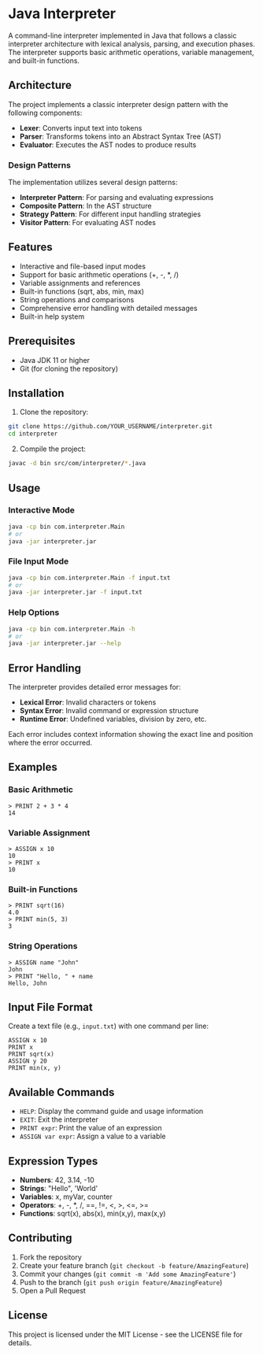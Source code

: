 # Java Interpreter

A command-line interpreter implemented in Java that follows a classic interpreter architecture with lexical analysis, parsing, and execution phases. The interpreter supports basic arithmetic operations, variable management, and built-in functions.

## Architecture

The project implements a classic interpreter design pattern with the following components:

- **Lexer**: Converts input text into tokens
- **Parser**: Transforms tokens into an Abstract Syntax Tree (AST)
- **Evaluator**: Executes the AST nodes to produce results

### Design Patterns

The implementation utilizes several design patterns:
- **Interpreter Pattern**: For parsing and evaluating expressions
- **Composite Pattern**: In the AST structure
- **Strategy Pattern**: For different input handling strategies
- **Visitor Pattern**: For evaluating AST nodes

## Features

- Interactive and file-based input modes
- Support for basic arithmetic operations (+, -, *, /)
- Variable assignments and references
- Built-in functions (sqrt, abs, min, max)
- String operations and comparisons
- Comprehensive error handling with detailed messages
- Built-in help system

## Prerequisites

- Java JDK 11 or higher
- Git (for cloning the repository)

## Installation

1. Clone the repository:
```bash
git clone https://github.com/YOUR_USERNAME/interpreter.git
cd interpreter
```

2. Compile the project:
```bash
javac -d bin src/com/interpreter/*.java
```

## Usage

### Interactive Mode
```bash
java -cp bin com.interpreter.Main
# or
java -jar interpreter.jar
```

### File Input Mode
```bash
java -cp bin com.interpreter.Main -f input.txt
# or
java -jar interpreter.jar -f input.txt
```

### Help Options
```bash
java -cp bin com.interpreter.Main -h
# or
java -jar interpreter.jar --help
```

## Error Handling

The interpreter provides detailed error messages for:
- **Lexical Error**: Invalid characters or tokens
- **Syntax Error**: Invalid command or expression structure
- **Runtime Error**: Undefined variables, division by zero, etc.

Each error includes context information showing the exact line and position where the error occurred.

## Examples

### Basic Arithmetic
```
> PRINT 2 + 3 * 4
14
```

### Variable Assignment
```
> ASSIGN x 10
10
> PRINT x
10
```

### Built-in Functions
```
> PRINT sqrt(16)
4.0
> PRINT min(5, 3)
3
```

### String Operations
```
> ASSIGN name "John"
John
> PRINT "Hello, " + name
Hello, John
```

## Input File Format

Create a text file (e.g., `input.txt`) with one command per line:
```
ASSIGN x 10
PRINT x
PRINT sqrt(x)
ASSIGN y 20
PRINT min(x, y)
```

## Available Commands

- `HELP`: Display the command guide and usage information
- `EXIT`: Exit the interpreter
- `PRINT expr`: Print the value of an expression
- `ASSIGN var expr`: Assign a value to a variable

## Expression Types

- **Numbers**: 42, 3.14, -10
- **Strings**: "Hello", 'World'
- **Variables**: x, myVar, counter
- **Operators**: +, -, *, /, ==, !=, <, >, <=, >=
- **Functions**: sqrt(x), abs(x), min(x,y), max(x,y)

## Contributing

1. Fork the repository
2. Create your feature branch (`git checkout -b feature/AmazingFeature`)
3. Commit your changes (`git commit -m 'Add some AmazingFeature'`)
4. Push to the branch (`git push origin feature/AmazingFeature`)
5. Open a Pull Request

## License

This project is licensed under the MIT License - see the LICENSE file for details. 